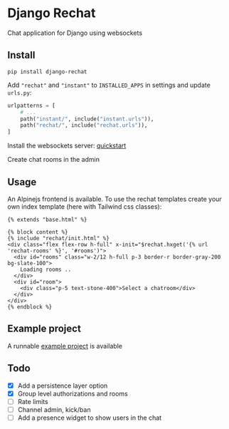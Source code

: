 # Django Rechat

Chat application for Django using websockets

## Install

```
pip install django-rechat
```

Add `"rechat"` and `"instant"` to `INSTALLED_APPS` in settings and update `urls.py`:

```python
urlpatterns = [
    # ...
    path("instant/", include("instant.urls")),
    path("rechat/", include("rechat.urls")),
]
```

Install the websockets server: [quickstart](https://github.com/synw/django-instant#install-the-websockets-server)

Create chat rooms in the admin

## Usage

An Alpinejs frontend is available. To use the rechat templates create your own index template
(here with Tailwind css classes):

```django
{% extends "base.html" %}

{% block content %}
{% include "rechat/init.html" %}
<div class="flex flex-row h-full" x-init="$rechat.hxget('{% url 'rechat-rooms' %}', '#rooms')">
  <div id="rooms" class="w-2/12 h-full p-3 border-r border-gray-200 bg-slate-100">
    Loading rooms ..
  </div>
  <div id="room">
    <div class="p-5 text-stone-400">Select a chatroom</div>
  </div>
</div>
{% endblock %}
```

## Example project

A runnable [example project](https://github.com/synw/django-rechat-example) is available 

## Todo

- [x] Add a persistence layer option
- [x] Group level authorizations and rooms
- [ ] Rate limits
- [ ] Channel admin, kick/ban
- [ ] Add a presence widget to show users in the chat

